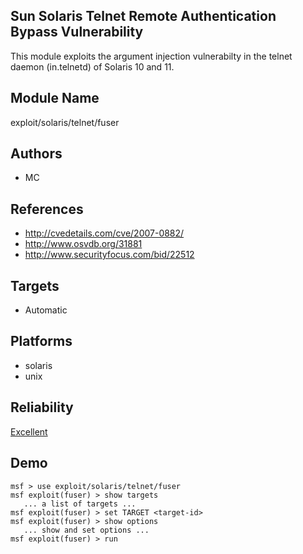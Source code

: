 ## Sun Solaris Telnet Remote Authentication Bypass Vulnerability

This module exploits the argument injection vulnerabilty in 
the telnet daemon (in.telnetd) of Solaris 10 and 11.


## Module Name
exploit/solaris/telnet/fuser

## Authors
* MC


## References
* http://cvedetails.com/cve/2007-0882/
* http://www.osvdb.org/31881
* http://www.securityfocus.com/bid/22512



## Targets
* Automatic


## Platforms
* solaris
* unix

## Reliability
[Excellent](https://github.com/rapid7/metasploit-framework/wiki/Exploit-Ranking)

## Demo

```
msf > use exploit/solaris/telnet/fuser
msf exploit(fuser) > show targets
   ... a list of targets ...
msf exploit(fuser) > set TARGET <target-id>
msf exploit(fuser) > show options
   ... show and set options ...
msf exploit(fuser) > run
```
    
    